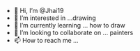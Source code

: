 - 👋 Hi, I’m @Jhai19
- 👀 I’m interested in ...drawing
- 🌱 I’m currently learning ... how to draw
- 💞️ I’m looking to collaborate on ... painters
- 📫 How to reach me ...

<!---
Jhai19/Jhai19 is a ✨ special ✨ repository because its `README.md` (this file) appears on your GitHub profile.
You can click the Preview link to take a look at your changes.
--->

